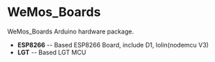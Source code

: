 # **WeMos_Boards** #
WeMos_Boards Arduino hardware package.

- <b>ESP8266</b> -- Based ESP8266 Board, include D1, lolin(nodemcu V3)<br />
- <b>LGT</b> -- Based LGT MCU

